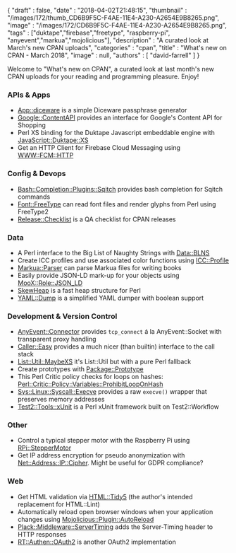 {
   "draft" : false,
   "date" : "2018-04-02T21:48:15",
   "thumbnail" : "/images/172/thumb_CD6B9F5C-F4AE-11E4-A230-A2654E9B8265.png",
   "image" : "/images/172/CD6B9F5C-F4AE-11E4-A230-A2654E9B8265.png",
   "tags" : ["duktape","firebase","freetype", "raspberry-pi", "anyevent","markua","mojolicious"],
   "description" : "A curated look at March's new CPAN uploads",
   "categories" : "cpan",
   "title" : "What's new on CPAN - March 2018",
   "image" : null,
   "authors" : [
      "david-farrell"
   ]
}


Welcome to "What's new on CPAN", a curated look at last month's new CPAN uploads for your reading and programming pleasure. Enjoy!

### APIs & Apps
* [App::diceware](https://metacpan.org/pod/App::diceware) is a simple Diceware passphrase generator
* [Google::ContentAPI](https://metacpan.org/pod/Google::ContentAPI) provides an interface for Google's Content API for Shopping
* Perl XS binding for the Duktape Javascript embeddable engine with [JavaScript::Duktape::XS](https://metacpan.org/pod/JavaScript::Duktape::XS)
* Get an HTTP Client for Firebase Cloud Messaging using [WWW::FCM::HTTP](https://metacpan.org/pod/WWW::FCM::HTTP)


### Config & Devops
* [Bash::Completion::Plugins::Sqitch](https://metacpan.org/pod/Bash::Completion::Plugins::Sqitch) provides bash completion for Sqitch commands
* [Font::FreeType](https://metacpan.org/pod/Font::FreeType) can read font files and render glyphs from Perl using FreeType2
* [Release::Checklist](https://metacpan.org/pod/Release::Checklist) is a QA checklist for CPAN releases


### Data
* A Perl interface to the Big List of Naughty Strings with [Data::BLNS](https://metacpan.org/pod/Data::BLNS)
* Create ICC profiles and use associated color functions using [ICC::Profile](https://metacpan.org/pod/ICC::Profile)
* [Markua::Parser](https://metacpan.org/pod/Markua::Parser) can parse Markua files for writing books
* Easily provide JSON-LD mark-up for your objects using [MooX::Role::JSON_LD](https://metacpan.org/pod/MooX::Role::JSON_LD)
* [SkewHeap](https://metacpan.org/pod/SkewHeap) is a fast heap structure for Perl
* [YAML::Dump](https://metacpan.org/pod/YAML::Dump) is a simplified YAML dumper with boolean support


### Development & Version Control
* [AnyEvent::Connector](https://metacpan.org/pod/AnyEvent::Connector) provides `tcp_connect` á la AnyEvent::Socket with transparent proxy handling
* [Caller::Easy](https://metacpan.org/pod/Caller::Easy) provides a much nicer (than builtin) interface to the call stack
* [List::Util::MaybeXS](https://metacpan.org/pod/List::Util::MaybeXS) it's List::Util but with a pure Perl fallback
* Create prototypes with [Package::Prototype](https://metacpan.org/pod/Package::Prototype)
* This Perl Critic policy checks for loops on hashes: [Perl::Critic::Policy::Variables::ProhibitLoopOnHash](https://metacpan.org/pod/Perl::Critic::Policy::Variables::ProhibitLoopOnHash)
* [Sys::Linux::Syscall::Execve](https://metacpan.org/pod/Sys::Linux::Syscall::Execve) provides a raw `execve()` wrapper that preserves memory addresses
* [Test2::Tools::xUnit](https://metacpan.org/pod/Test2::Tools::xUnit) is a Perl xUnit framework built on Test2::Workflow


### Other
* Control a typical stepper motor with the Raspberry Pi using [RPi::StepperMotor](https://metacpan.org/pod/RPi::StepperMotor)
* Get IP address encryption for pseudo anonymization with [Net::Address::IP::Cipher](https://metacpan.org/pod/Net::Address::IP::Cipher). Might be useful for GDPR compliance?


### Web
* Get HTML validation via [HTML::Tidy5](https://metacpan.org/pod/HTML::Tidy5) (the author's intended replacement for HTML::Lint)
* Automatically reload open browser windows when your application changes using [Mojolicious::Plugin::AutoReload](https://metacpan.org/pod/Mojolicious::Plugin::AutoReload)
* [Plack::Middleware::ServerTiming](https://metacpan.org/pod/Plack::Middleware::ServerTiming) adds the Server-Timing header to HTTP responses
* [RT::Authen::OAuth2](https://metacpan.org/pod/RT::Authen::OAuth2) is another OAuth2 implementation
